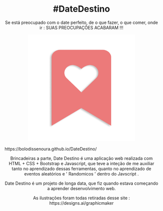 <h1 align="center">#DateDestino</h1>

<p align="center">Se está preocupado com o date perfeito, de o que fazer, o que comer, onde ir : SUAS PREOCUPAÇÕES ACABARAM !!!</p>

<p align="center">
  <img src="https://github.com/bolodissenoura/DateDestino/blob/master/assets/images/DateImg/DateLogo.png" width="350" title="hover text">
  
</p>
https://bolodissenoura.github.io/DateDestino/


<p align="center">Brincadeiras a parte, Date Destino é uma aplicação web realizada com HTML + CSS + Bootstrap e Javascript, que teve a 
inteção de me auxiliar tanto no aprendizado dessas ferramentas, quanto no aprendizado de eventos aleatórios e ' Randomicos ' dentro do Javscript .
</p>

<p align="center">Date Destino é um projeto de longa data, que fiz quando estava começando a aprender desenvolvimento web.</p>

<p align="center">As ilustrações foram todas retiradas desse site : <a> https://designs.ai/graphicmaker <a/> </p>
